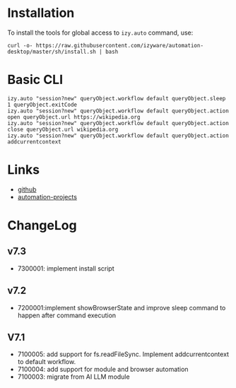 # Installation
To install the tools for global access to `izy.auto` command, use:

    curl -o- https://raw.githubusercontent.com/izyware/automation-desktop/master/sh/install.sh | bash

# Basic CLI

    izy.auto "session?new" queryObject.workflow default queryObject.sleep 1 queryObject.exitCode
    izy.auto "session?new" queryObject.workflow default queryObject.action open queryObject.url https://wikipedia.org
    izy.auto "session?new" queryObject.workflow default queryObject.action close queryObject.url wikipedia.org
    izy.auto "session?new" queryObject.workflow default queryObject.action addcurrentcontext



# Links
* [github]
* [automation-projects]


# ChangeLog

## v7.3
* 7300001: implement install script

## v7.2
* 7200001:implement showBrowserState and improve sleep command to happen after command execution

## V7.1
* 7100005: add support for fs.readFileSync. Implement addcurrentcontext to default workflow.
* 7100004: add support for module and browser automation
* 7100003: migrate from AI LLM module


[automation-projects]: https://izyware.com/help/article/automation-projects
[github]: https://github.com/izyware/automation-desktop